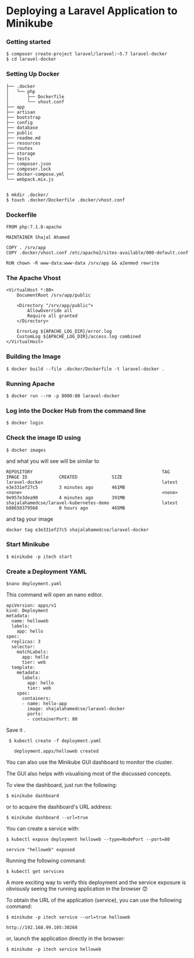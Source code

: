 # Deploying a Laravel Application to Minikube

### Getting started

    $ composer create-project laravel/laravel:~5.7 laravel-docker
    $ cd laravel-docker
    
### Setting Up Docker

    ├── .docker
    │   └── php
    │       ├── Dockerfile
    │       └── vhost.conf
    ├── app
    ├── artisan
    ├── bootstrap
    ├── config
    ├── database
    ├── public
    ├── readme.md
    ├── resources
    ├── routes
    ├── storage
    ├── tests
    ├── composer.json
    ├── composer.lock
    ├── docker-compose.yml
    └── webpack.mix.js
    
    
    $ mkdir .docker/
    $ touch .docker/Dockerfile .docker/vhost.conf
    
    
    
    
### Dockerfile
    
    FROM php:7.1.8-apache
    
    MAINTAINER Shajal Ahamed
    
    COPY . /srv/app
    COPY .docker/vhost.conf /etc/apache2/sites-available/000-default.conf
    
    RUN chown -R www-data:www-data /srv/app && a2enmod rewrite
    
    
    
### The Apache Vhost

    <VirtualHost *:80>
        DocumentRoot /srv/app/public
    
        <Directory "/srv/app/public">
            AllowOverride all
            Require all granted
        </Directory>
    
        ErrorLog ${APACHE_LOG_DIR}/error.log
        CustomLog ${APACHE_LOG_DIR}/access.log combined
    </VirtualHost>
    
    
### Building the Image

    $ docker build --file .docker/Dockerfile -t laravel-docker .
    
    
### Running Apache

    $ docker run --rm -p 8080:80 laravel-docker
    
    
### Log into the Docker Hub from the command line

    $ docker login
 
 
### Check the image ID using

    $ docker images
    
   and what you will see will be similar to
   
    REPOSITORY                                                 TAG                 IMAGE ID            CREATED             SIZE
    laravel-docker                                             latest              e3e331ef27c5        3 minutes ago       461MB
    <none>                                                     <none>              9e957e3dea90        4 minutes ago       391MB
    shajalahamedcse/laravel-kubernetes-demo                    latest              b88658379568        8 hours ago         465MB
    
   and tag your image

    docker tag e3e331ef27c5 shajalahamedcse/laravel-docker
    
### Start  Minikube

    $ minikube -p itech start   
    
### Create a Deployment YAML

    $nano deployment.yaml
    
This command will open an nano editor.


    apiVersion: apps/v1
    kind: Deployment
    metadata:
      name: helloweb
      labels:
        app: hello
    spec:
      replicas: 3
      selector:
        matchLabels:
          app: hello
          tier: web
      template:
        metadata:
          labels:
            app: hello
            tier: web
        spec:
          containers:
          - name: hello-app
            image: shajalahamedcse/laravel-docker
            ports:
            - containerPort: 80 

Save it .
            
   
     $ kubectl create -f deployment.yaml
     
       deployment.apps/helloweb created
       
       
You can also use the Minikube GUI dashboard to monitor the cluster.

The GUI also helps with visualising most of the discussed concepts.

To view the dashboard, just run the following:

    $ minikube dashboard
    
or to acquire the dashboard's URL address:

    $ minikube dashboard --url=true
    

You can create a service with:

    $ kubectl expose deployment helloweb --type=NodePort --port=80
    
    service "helloweb" exposed
    
    
Running the following command:

    $ kubectl get services
    
A more exciting way to verify this deployment and the service exposure is obviously seeing the running application in the browser 😊

To obtain the URL of the application (service), you can use the following command:

    $ minikube -p itech service --url=true helloweb     
    
    http://192.168.99.105:30260
    
    
or, launch the application directly in the browser:

    $ minikube -p itech service helloweb
    
    
